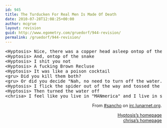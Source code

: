```yaml
---
id: 945
title: The Turducken For Real Men Is Made Of Death
date: 2010-07-28T12:08:25+00:00
author: mcgrue
layout: revision
guid: http://www.egometry.com/gruedorf/944-revision/
permalink: /gruedorf/944-revision/
---
```

<pre>&lt;Hyptosis&gt; Nice, there was a copper head asleep ontop of the turnoff to our main water vein.
&lt;Hyptosis&gt; And, ontop of the snake
&lt;Hyptosis&gt; I shit you not
&lt;Hyptosis&gt; A fucking Brown Recluse
&lt;Hyptosis&gt; It was like a poison cocktail
&lt;gru&gt; Did you kill them both?
&lt;gru&gt; Or did you decide "Nah, no need to turn off the water."
&lt;Hyptosis&gt; I flick the spider out of the way and tossed the snake into the grass
&lt;Hyptosis&gt; Then turned the water off
&lt;chrisa&gt; I feel like you live in "MANmerica" and I live in some pansy ass settlement within it</pre>

<p style="text-align: right;">
  From <a href="irc://irc.lunarnet.org:4444/#sancho" target="_new">#sancho</a> on <a href="irc://irc.lunarnet.org:4444/#sancho" target="_new">irc.lunarnet.org</a>.
</p>

<p style="text-align: right;">
  <a href="http://www.lorestrome.com/" target="_new">Hyptosis&#8217;s homepage</a><br /> <a href="http://nullcode.org/" target="_new">chrisa&#8217;s homepage</a>
</p>
